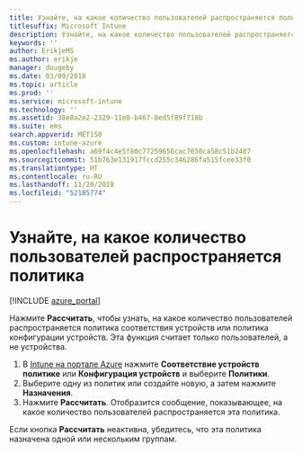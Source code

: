 ```yaml
---
title: Узнайте, на какое количество пользователей распространяется политика
titlesuffix: Microsoft Intune
description: Узнайте, на какое количество пользователей распространяется политика
keywords: ''
author: ErikjeMS
ms.author: erikje
manager: dougeby
ms.date: 03/09/2018
ms.topic: article
ms.prod: ''
ms.service: microsoft-intune
ms.technology: ''
ms.assetid: 38e8a2e2-2329-11e8-b467-0ed5f89f718b
ms.suite: ems
search.appverid: MET150
ms.custom: intune-azure
ms.openlocfilehash: a69f4c4e5f80c77259656cac7650ca58c51b2407
ms.sourcegitcommit: 51b763e131917fccd255c346286fa515fcee33f0
ms.translationtype: HT
ms.contentlocale: ru-RU
ms.lasthandoff: 11/20/2018
ms.locfileid: "52185774"
---
```

# <a name="evaluate-how-many-users-are-targeted-by-a-policy"></a>Узнайте, на какое количество пользователей распространяется политика
[!INCLUDE [azure_portal](./includes/azure_portal.md)]

Нажмите **Рассчитать**, чтобы узнать, на какое количество пользователей распространяется политика соответствия устройств или политика конфигурации устройств. Эта функция считает только пользователей, а не устройства.

1.  В [Intune на портале Azure](https://aka.ms/intuneportal) нажмите **Соответствие устройств политике** или **Конфигурация устройств** и выберите **Политики**.
2.  Выберите одну из политик или создайте новую, а затем нажмите **Назначения**.
3.  Нажмите **Рассчитать**. Отобразится сообщение, показывающее, на какое количество пользователей распространяется эта политика.

Если кнопка **Рассчитать** неактивна, убедитесь, что эта политика назначена одной или нескольким группам.

